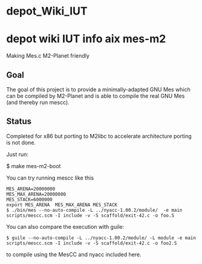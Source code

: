 # depot_Wiki_IUT
depot wiki IUT info aix
mes-m2
======

Making Mes.c M2-Planet friendly

Goal
----

The goal of this project is to provide a minimally-adapted GNU Mes which can be compiled by M2-Planet
and is able to compile the real GNU Mes (and thereby run mescc).

Status
------

Completed for x86 but porting to M2libc to accelerate architecture porting is not done.

Just run:

$ make mes-m2-boot

You can try running mescc like this

```ShellSession
MES_ARENA=20000000
MES_MAX_ARENA=20000000
MES_STACK=6000000
export MES_ARENA  MES_MAX_ARENA MES_STACK
$ ./bin/mes --no-auto-compile -L ../nyacc-1.00.2/module/  -e main scripts/mescc.scm -I include -v -S scaffold/exit-42.c -o foo.S
```

You can also compare the execution with guile:

```ShellSession
$ guile --no-auto-compile -L ../nyacc-1.00.2/module/ -L module -e main scripts/mescc.scm -I include -v -S scaffold/exit-42.c -o foo2.S
```

to compile using the MesCC and nyacc included here.
